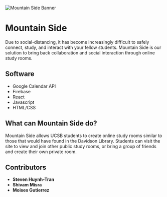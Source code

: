  ![Mountain Side Banner](https://media.discordapp.net/attachments/799913314091401267/800132197918179378/mtnside-logo-01.png)
# Mountain Side
Due to social-distancing, it has become increasingly difficult to safely connect, study, and interact with your fellow students. Mountain Side is our solution to bring back collaboration and social interaction through online study rooms.

## Software

* Google Calendar API
* Firebase
* React
* Javascript
* HTML/CSS

## What can Mountain Side do?

Mountain Side allows UCSB students to create online study rooms similar to those that would have found in the Davidson Library. Students can visit the site to view and join other public study rooms, or bring a group of friends and create their own private room.

## Contributors
* **Steven Huynh-Tran**
* **Shivam Misra**
* **Moises Gutierrez**

